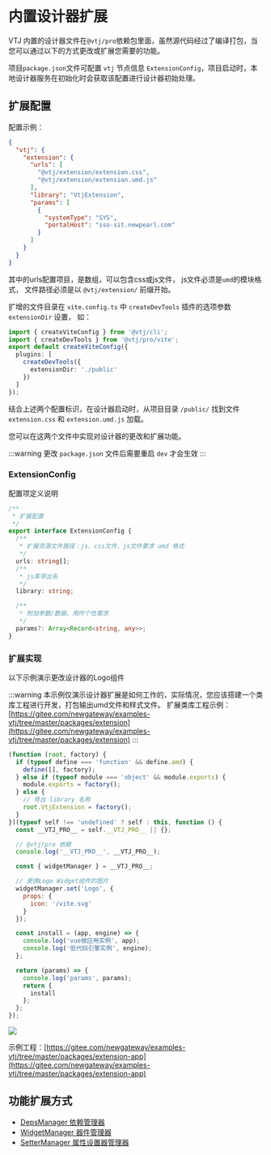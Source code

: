 # 内置设计器扩展

VTJ 内置的设计器文件在`@vtj/pro`依赖包里面，虽然源代码经过了编译打包，当您可以通过以下的方式更改或扩展您需要的功能。

项目`package.json`文件可配置 `vtj` 节点信息 `ExtensionConfig`，项目启动时，本地设计器服务在初始化时会获取该配置进行设计器初始处理。

## 扩展配置

配置示例：

```json
{
  "vtj": {
    "extension": {
      "urls": [
        "@vtj/extension/extension.css",
        "@vtj/extension/extension.umd.js"
      ],
      "library": "VtjExtension",
      "params": [
        {
          "systemType": "SYS",
          "portalHost": "sso-sit.newpearl.com"
        }
      ]
    }
  }
}
```

其中的urls配置项目，是数组，可以包含css或js文件， js文件必须是`umd`的模块格式， 文件路径必须是以 `@vtj/extension/` 前缀开始。

扩增的文件目录在 `vite.config.ts` 中 `createDevTools` 插件的选项参数 `extensionDir` 设置， 如：

```ts
import { createViteConfig } from '@vtj/cli';
import { createDevTools } from '@vtj/pro/vite';
export default createViteConfig({
  plugins: [
    createDevTools({
      extensionDir: './public'
    })
  ]
});
```

结合上述两个配置标识，在设计器启动时，从项目目录 `/public/` 找到文件 `extension.css` 和 `extension.umd.js` 加载。

您可以在这两个文件中实现对设计器的更改和扩展功能。

:::warning
更改 `package.json` 文件后需要重启 `dev` 才会生效
:::

### ExtensionConfig

配置项定义说明

```ts
/**
 * 扩展配置
 */
export interface ExtensionConfig {
  /**
   * 扩展资源文件路径：js、css文件，js文件要求 umd 格式
   */
  urls: string[];
  /**
   * js库导出名
   */
  library: string;

  /**
   * 附加参数/数据，用作个性需求
   */
  params?: Array<Record<string, any>>;
}
```

### 扩展实现

以下示例演示更改设计器的Logo组件

:::warning
本示例仅演示设计器扩展是如何工作的，实际情况，您应该搭建一个类库工程进行开发，打包输出umd文件和样式文件。
扩展类库工程示例：[https://gitee.com/newgateway/examples-vtj/tree/master/packages/extension](https://gitee.com/newgateway/examples-vtj/tree/master/packages/extension)
:::

```js
(function (root, factory) {
  if (typeof define === 'function' && define.amd) {
    define([], factory);
  } else if (typeof module === 'object' && module.exports) {
    module.exports = factory();
  } else {
    // 导出 library 名称
    root.VtjExtension = factory();
  }
})(typeof self !== 'undefined' ? self : this, function () {
  const __VTJ_PRO__ = self.__VTJ_PRO__ || {};

  // @vtj/pro 依赖
  console.log('__VTJ_PRO__', __VTJ_PRO__);

  const { widgetManager } = __VTJ_PRO__;

  // 更换Logo Widget组件的图片
  widgetManager.set('Logo', {
    props: {
      icon: '/vite.svg'
    }
  });

  const install = (app, engine) => {
    console.log('vue根应用实例', app);
    console.log('低代码引擎实例', engine);
  };

  return (params) => {
    console.log('params', params);
    return {
      install
    };
  };
});
```

![](../assets//extension-1.png)

示例工程：[https://gitee.com/newgateway/examples-vtj/tree/master/packages/extension-app](https://gitee.com/newgateway/examples-vtj/tree/master/packages/extension-app)

## 功能扩展方式

- [DepsManager 依赖管理器](./extras/deps-manager.md)
- [WidgetManager 器件管理器](./extras/widget-manager.md)
- [SetterManager 属性设置器管理器](./extras/setter-manager.md)
